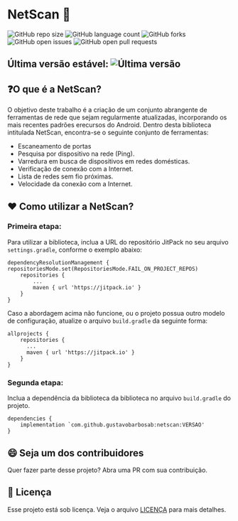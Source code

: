 # NetScan 🔎

![GitHub repo size](https://img.shields.io/github/repo-size/gustavobarbosab/netscan?style=for-the-badgee)
![GitHub language count](https://img.shields.io/github/languages/count/gustavobarbosab/netscan?style=for-the-badgee)
![GitHub forks](https://img.shields.io/github/forks/gustavobarbosab/netscan?style=for-the-badgee)
![GitHub open issues](https://img.shields.io/bitbucket/issues/gustavobarbosab/netscan?style=for-the-badgee)
![GitHub open pull requests](https://img.shields.io/bitbucket/pr-raw/gustavobarbosab/netscan?style=for-the-badgee)

## Última versão estável: ![Última versão](https://img.shields.io/github/v/release/gustavobarbosab/netscan?include_prereleases&style=flat-square)

## ❓O que é a NetScan?

O objetivo deste trabalho é a criação de um conjunto abrangente de ferramentas de rede que sejam regularmente atualizadas, incorporando os mais recentes padrões erecursos do Android. Dentro desta biblioteca intitulada NetScan, encontra-se o seguinte conjunto de ferramentas:

- Escaneamento de portas
- Pesquisa por dispositivo na rede (Ping).
- Varredura em busca de dispositivos em redes domésticas.
- Verificação de conexão com a Internet.
- Lista de redes sem fio próximas.
- Velocidade da conexão com a Internet.

## ❤️ Como utilizar a NetScan?

### Primeira etapa:
Para utilizar a biblioteca, inclua a URL do repositório JitPack no seu arquivo `settings.gradle`, conforme o exemplo abaixo:
```
dependencyResolutionManagement {
repositoriesMode.set(RepositoriesMode.FAIL_ON_PROJECT_REPOS)
    repositories {
        ...
        maven { url 'https://jitpack.io' }
    }
}
```
Caso a abordagem acima não funcione, ou o projeto possua outro modelo de configuração, atualize o arquivo `build.gradle` da seguinte forma:
```
allprojects {
    repositories {
	  ...
	  maven { url 'https://jitpack.io' }
    }
}
```

### Segunda etapa:

Inclua a dependência da biblioteca da biblioteca no arquivo `build.gradle` do projeto.

```
dependencies {
    implementation `com.github.gustavobarbosab:netscan:VERSAO'
}
```

## 😄 Seja um dos contribuidores<br>

Quer fazer parte desse projeto? Abra uma PR com sua contribuição.

## 📝 Licença

Esse projeto está sob licença. Veja o arquivo [LICENÇA](LICENSE.md) para mais detalhes.





